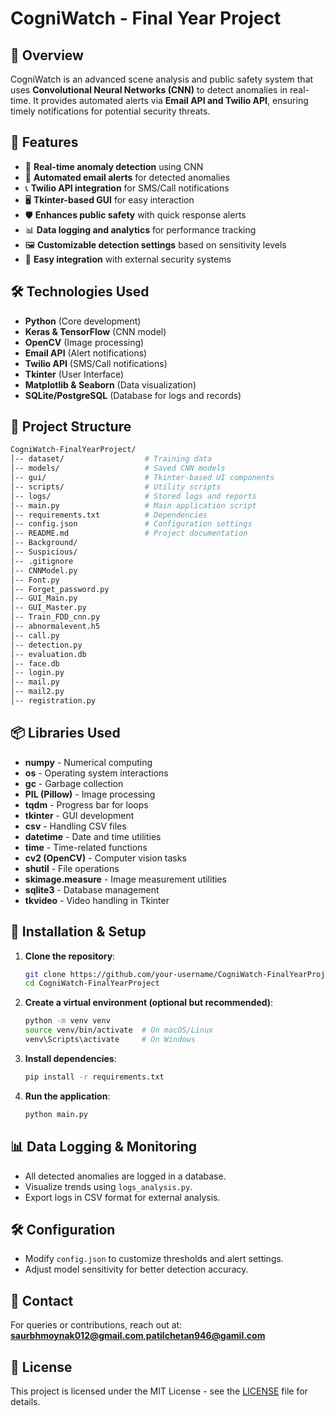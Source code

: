 # CogniWatch - Final Year Project

## 📌 Overview
CogniWatch is an advanced scene analysis and public safety system that uses **Convolutional Neural Networks (CNN)** to detect anomalies in real-time. It provides automated alerts via **Email API and Twilio API**, ensuring timely notifications for potential security threats.

## 🚀 Features
- 🎥 **Real-time anomaly detection** using CNN
- 📩 **Automated email alerts** for detected anomalies
- 📞 **Twilio API integration** for SMS/Call notifications
- 🖥️ **Tkinter-based GUI** for easy interaction
- 🛡️ **Enhances public safety** with quick response alerts
- 📊 **Data logging and analytics** for performance tracking
- 🖼️ **Customizable detection settings** based on sensitivity levels
- 🔧 **Easy integration** with external security systems

## 🛠️ Technologies Used
- **Python** (Core development)
- **Keras & TensorFlow** (CNN model)
- **OpenCV** (Image processing)
- **Email API** (Alert notifications)
- **Twilio API** (SMS/Call notifications)
- **Tkinter** (User Interface)
- **Matplotlib & Seaborn** (Data visualization)
- **SQLite/PostgreSQL** (Database for logs and records)

## 📂 Project Structure
```bash
CogniWatch-FinalYearProject/
│-- dataset/                  # Training data
│-- models/                   # Saved CNN models
│-- gui/                      # Tkinter-based UI components
│-- scripts/                  # Utility scripts
│-- logs/                     # Stored logs and reports
│-- main.py                   # Main application script
│-- requirements.txt          # Dependencies
│-- config.json               # Configuration settings
│-- README.md                 # Project documentation
│-- Background/
│-- Suspicious/
│-- .gitignore
│-- CNNModel.py
│-- Font.py
│-- Forget_password.py
│-- GUI_Main.py
│-- GUI_Master.py
│-- Train_FDD_cnn.py
│-- abnormalevent.h5
│-- call.py
│-- detection.py
│-- evaluation.db
│-- face.db
│-- login.py
│-- mail.py
│-- mail2.py
│-- registration.py
```

## 📦 Libraries Used
- **numpy** - Numerical computing
- **os** - Operating system interactions
- **gc** - Garbage collection
- **PIL (Pillow)** - Image processing
- **tqdm** - Progress bar for loops
- **tkinter** - GUI development
- **csv** - Handling CSV files
- **datetime** - Date and time utilities
- **time** - Time-related functions
- **cv2 (OpenCV)** - Computer vision tasks
- **shutil** - File operations
- **skimage.measure** - Image measurement utilities
- **sqlite3** - Database management
- **tkvideo** - Video handling in Tkinter

## 🔧 Installation & Setup
1. **Clone the repository**:
   ```bash
   git clone https://github.com/your-username/CogniWatch-FinalYearProject.git
   cd CogniWatch-FinalYearProject
   ```

2. **Create a virtual environment (optional but recommended)**:
   ```bash
   python -m venv venv
   source venv/bin/activate  # On macOS/Linux
   venv\Scripts\activate     # On Windows
   ```

3. **Install dependencies**:
   ```bash
   pip install -r requirements.txt
   ```

4. **Run the application**:
   ```bash
   python main.py
   ```

## 📊 Data Logging & Monitoring
- All detected anomalies are logged in a database.
- Visualize trends using `logs_analysis.py`.
- Export logs in CSV format for external analysis.

## 🛠️ Configuration
- Modify `config.json` to customize thresholds and alert settings.
- Adjust model sensitivity for better detection accuracy.

## 📧 Contact
For queries or contributions, reach out at: **saurbhmoynak012@gmail.com**,**patilchetan946@gamil.com**

## 📜 License
This project is licensed under the MIT License - see the [LICENSE](LICENSE) file for details.
